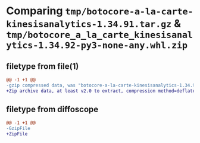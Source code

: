 # Comparing `tmp/botocore-a-la-carte-kinesisanalytics-1.34.91.tar.gz` & `tmp/botocore_a_la_carte_kinesisanalytics-1.34.92-py3-none-any.whl.zip`

## filetype from file(1)

```diff
@@ -1 +1 @@
-gzip compressed data, was "botocore-a-la-carte-kinesisanalytics-1.34.91.tar", last modified: Thu Apr 25 01:03:41 2024, max compression
+Zip archive data, at least v2.0 to extract, compression method=deflate
```

## filetype from diffoscope

```diff
@@ -1 +1 @@
-GzipFile
+ZipFile
```

